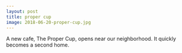```yaml
---
layout: post
title: proper cup
image: 2018-06-20-proper-cup.jpg
---
```


A new cafe, The Proper Cup, opens near our neighborhood. It quickly becomes a second home.  

      
  
